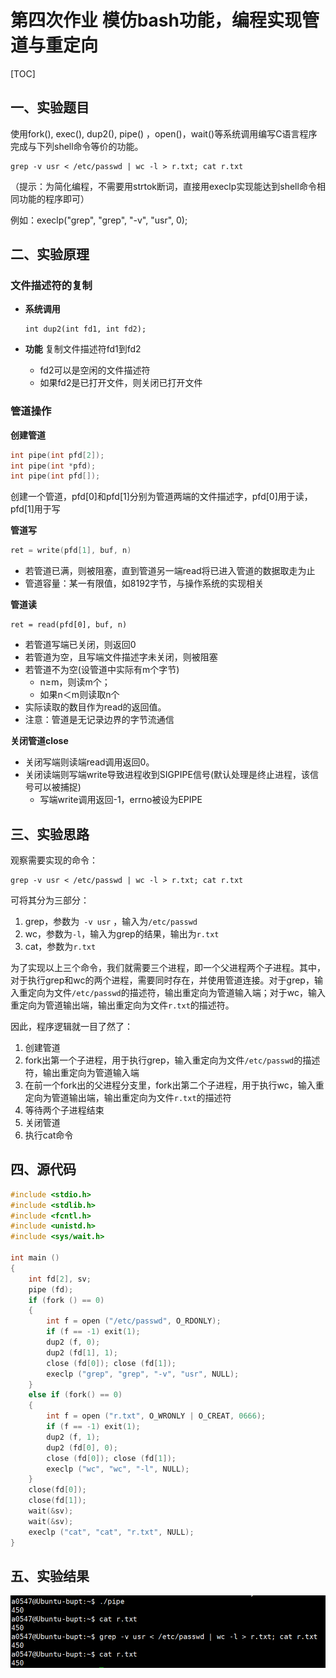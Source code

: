 # 第四次作业 模仿bash功能，编程实现管道与重定向

[TOC]



##  一、实验题目

使用fork(), exec(), dup2(), pipe() ，open()，wait()等系统调用编写C语言程序完成与下列shell命令等价的功能。

```
grep -v usr < /etc/passwd | wc -l > r.txt; cat r.txt 
```

（提示：为简化编程，不需要用strtok断词，直接用execlp实现能达到shell命令相同功能的程序即可）

例如：execlp("grep", "grep", "-v", "usr", 0);



## 二、实验原理

### 文件描述符的复制

- **系统调用**

  ```
  int dup2(int fd1, int fd2);
  ```

- **功能**
  复制文件描述符fd1到fd2

  - fd2可以是空闲的文件描述符
  - 如果fd2是已打开文件，则关闭已打开文件



### 管道操作

**创建管道**

```c
int pipe(int pfd[2]);
int pipe(int *pfd);
int pipe(int pfd[]);
```

创建一个管道，pfd[0]和pfd[1]分别为管道两端的文件描述字，pfd[0]用于读，pfd[1]用于写

**管道写**

```c
ret = write(pfd[1], buf, n)
```

- 若管道已满，则被阻塞，直到管道另一端read将已进入管道的数据取走为止
- 管道容量：某一有限值，如8192字节，与操作系统的实现相关

**管道读**

```
ret = read(pfd[0], buf, n)
```

- 若管道写端已关闭，则返回0
- 若管道为空，且写端文件描述字未关闭，则被阻塞
- 若管道不为空(设管道中实际有m个字节)
  - n≥m，则读m个；
  - 如果n＜m则读取n个
- 实际读取的数目作为read的返回值。
- 注意：管道是无记录边界的字节流通信

**关闭管道close**

- 关闭写端则读端read调用返回0。
- 关闭读端则写端write导致进程收到SIGPIPE信号(默认处理是终止进程，该信号可以被捕捉)
  - 写端write调用返回-1，errno被设为EPIPE



## 三、实验思路

观察需要实现的命令：

```
grep -v usr < /etc/passwd | wc -l > r.txt; cat r.txt 
```

可将其分为三部分：

1. grep，参数为` -v usr` ，输入为`/etc/passwd`
2. wc，参数为`-l`，输入为grep的结果，输出为`r.txt`
3. cat，参数为`r.txt `



为了实现以上三个命令，我们就需要三个进程，即一个父进程两个子进程。其中，对于执行grep和wc的两个进程，需要同时存在，并使用管道连接。对于grep，输入重定向为文件`/etc/passwd`的描述符，输出重定向为管道输入端；对于wc，输入重定向为管道输出端，输出重定向为文件`r.txt`的描述符。

因此，程序逻辑就一目了然了：

1. 创建管道
2. fork出第一个子进程，用于执行grep，输入重定向为文件`/etc/passwd`的描述符，输出重定向为管道输入端
3. 在前一个fork出的父进程分支里，fork出第二个子进程，用于执行wc，输入重定向为管道输出端，输出重定向为文件`r.txt`的描述符
4. 等待两个子进程结束
5. 关闭管道
6. 执行cat命令



## 四、源代码

```c
#include <stdio.h>
#include <stdlib.h>
#include <fcntl.h>
#include <unistd.h>
#include <sys/wait.h>

int main ()
{
	int fd[2], sv;
	pipe (fd);
	if (fork () == 0)
	{
		int f = open ("/etc/passwd", O_RDONLY);
		if (f == -1) exit(1);
		dup2 (f, 0);
		dup2 (fd[1], 1);
		close (fd[0]); close (fd[1]);
		execlp ("grep", "grep", "-v", "usr", NULL);
	}
	else if (fork() == 0)
	{
		int f = open ("r.txt", O_WRONLY | O_CREAT, 0666);
		if (f == -1) exit(1);
		dup2 (f, 1);
		dup2 (fd[0], 0);
		close (fd[0]); close (fd[1]);
		execlp ("wc", "wc", "-l", NULL);
	}
	close(fd[0]);
	close(fd[1]);
	wait(&sv);
	wait(&sv);
	execlp ("cat", "cat", "r.txt", NULL);
}

```



## 五、实验结果

![image-20210609214743383](res/image-20210609214743383.png)